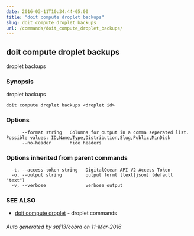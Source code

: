```yaml
---
date: 2016-03-11T10:34:44-05:00
title: "doit compute droplet backups"
slug: doit_compute_droplet_backups
url: /commands/doit_compute_droplet_backups/
---
```

## doit compute droplet backups

droplet backups

### Synopsis


droplet backups

```
doit compute droplet backups <droplet id>
```

### Options

```
      --format string   Columns for output in a comma seperated list. Possible values: ID,Name,Type,Distribution,Slug,Public,MinDisk
      --no-header       hide headers
```

### Options inherited from parent commands

```
  -t, --access-token string   DigitalOcean API V2 Access Token
  -o, --output string         output formt [text|json] (default "text")
  -v, --verbose               verbose output
```

### SEE ALSO
* [doit compute droplet](/commands/doit_compute_droplet/)	 - droplet commands

###### Auto generated by spf13/cobra on 11-Mar-2016

